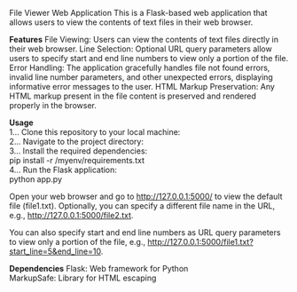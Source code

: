 File Viewer Web Application
This is a Flask-based web application that allows users to view the contents of text files in their web browser.

**Features**
File Viewing: Users can view the contents of text files directly in their web browser.
Line Selection: Optional URL query parameters allow users to specify start and end line numbers to view only a portion of the file.
Error Handling: The application gracefully handles file not found errors, invalid line number parameters, and other unexpected errors, displaying informative error messages to the user.
HTML Markup Preservation: Any HTML markup present in the file content is preserved and rendered properly in the browser.

**Usage**
<br/>
1... Clone this repository to your local machine:
<br>
2... Navigate to the project directory:
<br/>
3... Install the required dependencies: <br/>
     pip install -r /myenv/requirements.txt
<br/>
4... Run the Flask application: <br/>
     python app.py

Open your web browser and go to http://127.0.0.1:5000/ to view the default file (file1.txt). Optionally, you can specify a different file name in the URL, e.g., http://127.0.0.1:5000/file2.txt.

You can also specify start and end line numbers as URL query parameters to view only a portion of the file, e.g., http://127.0.0.1:5000/file1.txt?start_line=5&end_line=10.

**Dependencies**
Flask: Web framework for Python <br>
MarkupSafe: Library for HTML escaping
